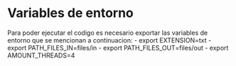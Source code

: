 # Variables de entorno
Para poder ejecutar el codigo es necesario exportar las variables de entorno que se mencionan a continuacion:
    - export EXTENSION=txt
    - export PATH_FILES_IN=files/in
    - export PATH_FILES_OUT=files/out
    - export AMOUNT_THREADS=4